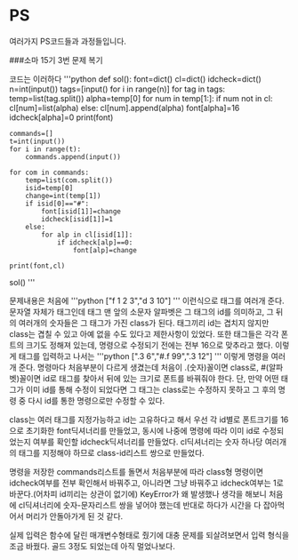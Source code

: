# PS
여러가지 PS코드들과 과정들입니다.

###소마 15기 3번 문제 복기

코드는 이러하다
'''python
def sol():
    font=dict()
    cl=dict()
    idcheck=dict()
    n=int(input())
    tags=[input() for i in range(n)]
    for tag in tags:
        temp=list(tag.split())
        alpha=temp[0]
        for num in temp[1:]:
            if num not in cl:
                cl[num]=list(alpha)
            else:
                cl[num].append(alpha)
        font[alpha]=16
        idcheck[alpha]=0
    print(font)
    
    commands=[]
    t=int(input())
    for i in range(t):
        commands.append(input())
    
    for com in commands:
        temp=list(com.split())
        isid=temp[0]
        change=int(temp[1])
        if isid[0]=="#":
            font[isid[1]]=change
            idcheck[isid[1]]=1
        else:
            for alp in cl[isid[1]]:
                if idcheck[alp]==0:
                    font[alp]=change
        
    print(font,cl)
sol()
'''

문제내용은 처음에 
'''python
["f 1 2 3","d 3 10"]
'''
이런식으로 태그를 여러개 준다. 문자열 자체가 태그인데 태그 맨 앞의 소문자 알파벳은 그 태그의 id를 의미하고,
그 뒤의 여러개의 숫자들은 그 태그가 가진 class가 된다. 태그끼리 id는 겹치지 않지만 class는 겹칠 수 있고 
아예 없을 수도 있다고 제한사항이 있었다. 또한 태그들은 각각 폰트의 크기도 정해져 있는데, 명령으로 수정되기
전에는 전부 16으로 맞추라고 했다. 이렇게 태그를 입력하고 나서는
'''python
[".3 6","#.f 99",".3 12"]
'''
이렇게 명령을 여러개 준다. 명령마다 처음부분이 다르게 생겼는데 처음이 .(숫자)꼴이면 class로, #(알파벳)꼴이면
id로 태그를 찾아서 뒤에 있는 크기로 폰트를 바꿔줘야 한다. 단, 만약 어떤 태그가 이미 id를 통해 수정이 되었다면
그 태그는 class로는 수정하지 못하고 그 후의 명령 중 다시 id를 통한 명령으로만 수정할 수 있다.

class는 여러 태그를 지정가능하고 id는 고유하다고 해서 우선 각 id별로 폰트크기를 16으로 초기화한 font딕셔너리를
만들었고, 동시에 나중에 명령에 따라 이미 id로 수정되었는지 여부를 확인할 idcheck딕셔너리를 만들었다.
cl딕셔너리는 숫자 하나당 여러개의 태그를 지정해야 하므로 class-id리스트 쌍으로 만들었다.

명령을 저장한 commands리스트를 돌면서 처음부분에 따라 class형 명령이면 idcheck여부를 전부 확인해서 바꿔주고,
아니라면 그냥 바꿔주고 idcheck여부는 1로 바꾼다.(어차피 id끼리는 상관이 없기에)
KeyError가 왜 발생했나 생각을 해보니 처음에 cl딕셔너리에 숫자-문자리스트 쌍을 넣어야 했는데 반대로 하다가
시간을 다 잡아먹어서 머리가 안돌아가게 된 것 같다. 

실제 입력은 함수에 달린 매개변수형태로 줬기에 대충 문제를 되살려보면서 입력 형식을 조금 바꿨다. 골드 3정도 되었는데
아직 멀었나보다.